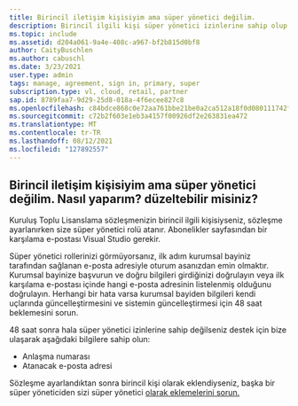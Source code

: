 ```yaml
---
title: Birincil iletişim kişisiyim ama süper yönetici değilim.
description: Birincil ilgili kişi süper yönetici izinlerine sahip olup olması gerektiğini anlamaya çalışıyor
ms.topic: include
ms.assetid: d204a061-9a4e-408c-a967-bf2b815d0bf8
author: CaityBuschlen
ms.author: cabuschl
ms.date: 3/23/2021
user.type: admin
tags: manage, agreement, sign in, primary, super
subscription.type: vl, cloud, retail, partner
sap.id: 8789faa7-9d29-25d8-018a-4f6ecee827c8
ms.openlocfilehash: c84bdce868c0e72aa761bbe21be0a2ca512a18f0d080111742fb9ba3e77953b9
ms.sourcegitcommit: c72b2f603e1eb3a4157f00926df2e263831ea472
ms.translationtype: MT
ms.contentlocale: tr-TR
ms.lasthandoff: 08/12/2021
ms.locfileid: "127892557"
---
```

## <a name="i-am-the-primary-contact-but-im-not-a-super-admin-how-do-i-fix-this"></a>Birincil iletişim kişisiyim ama süper yönetici değilim. Nasıl yaparım? düzeltebilir misiniz?

Kuruluş Toplu Lisanslama sözleşmenizin birincil ilgili kişisiyseniz, sözleşme ayarlanırken size süper yönetici rolü atanır. Abonelikler sayfasından bir karşılama e-postası Visual Studio gerekir.

Süper yönetici rollerinizi görmüyorsanız, ilk adım kurumsal bayiniz tarafından sağlanan e-posta adresiyle oturum asanızdan emin olmaktır. Kurumsal bayinize başvurun ve doğru bilgileri girdiğinizi doğrulayın veya ilk karşılama e-postası içinde hangi e-posta adresinin listelenmiş olduğunu doğrulayın. Herhangi bir hata varsa kurumsal bayiden bilgileri kendi uçlarında güncelleştirmesini ve sistemin güncelleştirmesi için 48 saat beklemesini sorun. 

48 saat sonra hala süper yönetici izinlerine sahip değilseniz destek için bize ulaşarak aşağıdaki bilgilere sahip olun:
- Anlaşma numarası
- Atanacak e-posta adresi


Sözleşme ayarlandıktan sonra birincil kişi olarak eklendiyseniz, başka bir süper yöneticiden sizi süper yönetici [olarak eklemelerini sorun.](https://docs.microsoft.com/visualstudio/subscriptions/admin-roles#assigning-admins)
